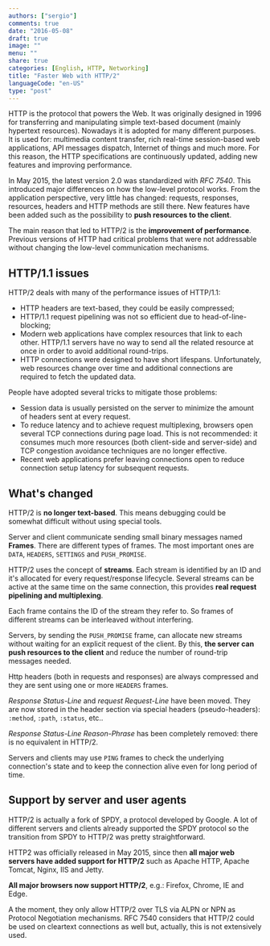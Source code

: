 ```yaml
---
authors: ["sergio"]
comments: true
date: "2016-05-08"
draft: true
image: ""
menu: ""
share: true
categories: [English, HTTP, Networking]
title: "Faster Web with HTTP/2"
languageCode: "en-US"
type: "post"
---
```


HTTP is the protocol that powers the Web. It was originally designed in 1996 for transferring and manipulating simple text-based document (mainly hypertext resources).
Nowadays it is adopted for many different purposes. It is used for: multimedia content transfer, rich real-time session-based web applications, API messages dispatch, Internet of things and much more.
For this reason, the HTTP specifications are continuously updated, adding new features and improving performance.

In May 2015, the latest version 2.0 was standardized with *RFC 7540*.
This introduced major differences on how the low-level protocol works.
From the application perspective, very little has changed: requests, responses, resources, headers and HTTP methods are still there.
New features have been added such as the possibility to **push resources to the client**.

The main reason that led to HTTP/2 is the **improvement of performance**.
Previous versions of HTTP had critical problems that were not addressable without changing the low-level communication mechanisms.

## HTTP/1.1 issues

HTTP/2 deals with many of the performance issues of HTTP/1.1:

* HTTP headers are text-based, they could be easily compressed;
* HTTP/1.1 request pipelining was not so efficient due to head-of-line-blocking;
* Modern web applications have complex resources that link to each other. HTTP/1.1 servers have no way to send all the related resource at once in order to avoid additional round-trips.
* HTTP connections were designed to have short lifespans. Unfortunately, web resources change over time and additional connections are required to fetch the updated data.

People have adopted several tricks to mitigate those problems:

* Session data is usually persisted on the server to minimize the amount of headers sent at every request.
* To reduce latency and to achieve request multiplexing, browsers open several TCP connections during page load. This is not recommended: it consumes much more resources (both client-side and server-side) and TCP congestion avoidance techniques are no longer effective.
* Recent web applications prefer leaving connections open to reduce connection setup latency for subsequent requests.

## What's changed
HTTP/2 is **no longer text-based**. This means debugging could be somewhat difficult without using special tools.

Server and client communicate sending small binary messages named **Frames**.
There are different types of frames. The most important ones are `DATA`, `HEADERS`, `SETTINGS` and `PUSH_PROMISE`.

HTTP/2 uses the concept of **streams**. Each stream is identified by an ID and it's allocated for every request/response lifecycle.
Several streams can be active at the same time on the same connection, this provides **real request pipelining and multiplexing**.

Each frame contains the ID of the stream they refer to. So frames of different streams can be interleaved without interfering.

Servers, by sending the `PUSH_PROMISE` frame, can allocate new streams without waiting for an explicit request of the client. By this, **the server can push resources to the client** and reduce the number of round-trip messages needed.

Http headers (both in requests and responses) are always compressed and they are sent using one or more `HEADERS` frames.

*Response Status-Line* and *request Request-Line* have been moved. They are now stored in the header section via special headers (pseudo-headers): `:method`, `:path`, `:status`, etc..

*Response Status-Line Reason-Phrase* has been completely removed: there is no equivalent in HTTP/2.

Servers and clients may use `PING` frames to check the underlying connection's state and to keep the connection alive even for long period of time.

## Support by server and user agents
HTTP/2 is actually a fork of SPDY, a protocol developed by Google.
A lot of different servers and clients already supported the SPDY protocol so the transition from SPDY to HTTP/2 was pretty straightforward.

HTTP2 was officially released in May 2015, since then **all major web servers have added support for HTTP/2** such as Apache HTTP, Apache Tomcat, Nginx, IIS and Jetty.

**All major browsers now support HTTP/2**, e.g.: Firefox, Chrome, IE and Edge.

A the moment, they only allow HTTP/2 over TLS via ALPN or NPN as Protocol Negotiation mechanisms.
RFC 7540 considers that HTTP/2 could be used on cleartext connections as well but, actually, this is not extensively used.
